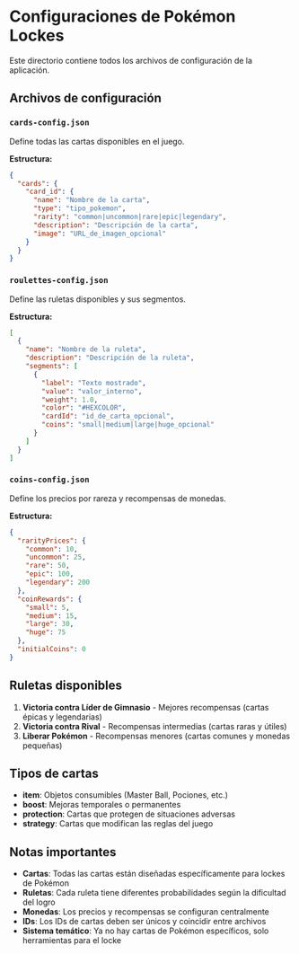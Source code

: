 # Configuraciones de Pokémon Lockes

Este directorio contiene todos los archivos de configuración de la aplicación.

## Archivos de configuración

### `cards-config.json`
Define todas las cartas disponibles en el juego.

**Estructura:**
```json
{
  "cards": {
    "card_id": {
      "name": "Nombre de la carta",
      "type": "tipo_pokemon",
      "rarity": "common|uncommon|rare|epic|legendary",
      "description": "Descripción de la carta",
      "image": "URL_de_imagen_opcional"
    }
  }
}
```

### `roulettes-config.json`
Define las ruletas disponibles y sus segmentos.

**Estructura:**
```json
[
  {
    "name": "Nombre de la ruleta",
    "description": "Descripción de la ruleta",
    "segments": [
      {
        "label": "Texto mostrado",
        "value": "valor_interno",
        "weight": 1.0,
        "color": "#HEXCOLOR",
        "cardId": "id_de_carta_opcional",
        "coins": "small|medium|large|huge_opcional"
      }
    ]
  }
]
```

### `coins-config.json`
Define los precios por rareza y recompensas de monedas.

**Estructura:**
```json
{
  "rarityPrices": {
    "common": 10,
    "uncommon": 25,
    "rare": 50,
    "epic": 100,
    "legendary": 200
  },
  "coinRewards": {
    "small": 5,
    "medium": 15,
    "large": 30,
    "huge": 75
  },
  "initialCoins": 0
}
```

## Ruletas disponibles

1. **Victoria contra Líder de Gimnasio** - Mejores recompensas (cartas épicas y legendarias)
2. **Victoria contra Rival** - Recompensas intermedias (cartas raras y útiles)
3. **Liberar Pokémon** - Recompensas menores (cartas comunes y monedas pequeñas)

## Tipos de cartas

- **item**: Objetos consumibles (Master Ball, Pociones, etc.)
- **boost**: Mejoras temporales o permanentes
- **protection**: Cartas que protegen de situaciones adversas
- **strategy**: Cartas que modifican las reglas del juego

## Notas importantes

- **Cartas**: Todas las cartas están diseñadas específicamente para lockes de Pokémon
- **Ruletas**: Cada ruleta tiene diferentes probabilidades según la dificultad del logro
- **Monedas**: Los precios y recompensas se configuran centralmente
- **IDs**: Los IDs de cartas deben ser únicos y coincidir entre archivos
- **Sistema temático**: Ya no hay cartas de Pokémon específicos, solo herramientas para el locke
